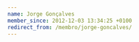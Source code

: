 ```yaml
---
name: Jorge Gonçalves
member_since: 2012-12-03 13:34:25 +0100
redirect_from: /membro/jorge-goncalves/
---
```

